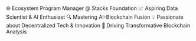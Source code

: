 🌐 Ecosystem Program Manager @ Stacks Foundation
📈 Aspiring Data Scientist & AI Enthusiast
🔍 Mastering AI-Blockchain Fusion
💡 Passionate about Decentralized Tech & Innovation
🚀 Driving Transformative Blockchain Analysis

